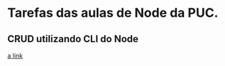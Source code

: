 # Tarefas das aulas de Node da PUC.
## CRUD utilizando CLI do Node
[a link](https://github.com/weto/aulas_node/blob/master/README.md)
